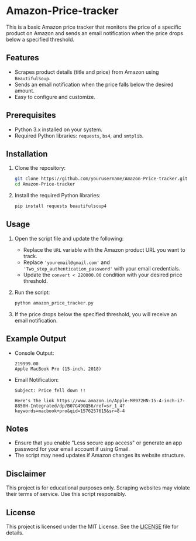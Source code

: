 # Amazon-Price-tracker

This is a basic Amazon price tracker that monitors the price of a specific product on Amazon and sends an email notification when the price drops below a specified threshold.

## Features

- Scrapes product details (title and price) from Amazon using `BeautifulSoup`.
- Sends an email notification when the price falls below the desired amount.
- Easy to configure and customize.

## Prerequisites

- Python 3.x installed on your system.
- Required Python libraries: `requests`, `bs4`, and `smtplib`.

## Installation

1. Clone the repository:

   ```bash
   git clone https://github.com/yourusername/Amazon-Price-tracker.git
   cd Amazon-Price-tracker
   ```

2. Install the required Python libraries:
   ```bash
   pip install requests beautifulsoup4
   ```

## Usage

1. Open the script file and update the following:

   - Replace the `URL` variable with the Amazon product URL you want to track.
   - Replace `'youremail@gmail.com'` and `'Two_step_authentication_password'` with your email credentials.
   - Update the `convert < 220000.00` condition with your desired price threshold.

2. Run the script:

   ```bash
   python amazon_price_tracker.py
   ```

3. If the price drops below the specified threshold, you will receive an email notification.

## Example Output

- Console Output:

  ```
  219999.00
  Apple MacBook Pro (15-inch, 2018)
  ```

- Email Notification:

  ```
  Subject: Price fell down !!

  Here's the link https://www.amazon.in/Apple-MR972HN-15-4-inch-i7-8850H-Integrated/dp/B07G49GQ56/ref=sr_1_4?keywords=macbook+pro&qid=1576257615&sr=8-4
  ```

## Notes

- Ensure that you enable "Less secure app access" or generate an app password for your email account if using Gmail.
- The script may need updates if Amazon changes its website structure.

## Disclaimer

This project is for educational purposes only. Scraping websites may violate their terms of service. Use this script responsibly.

## License

This project is licensed under the MIT License. See the [LICENSE](LICENSE) file for details.
